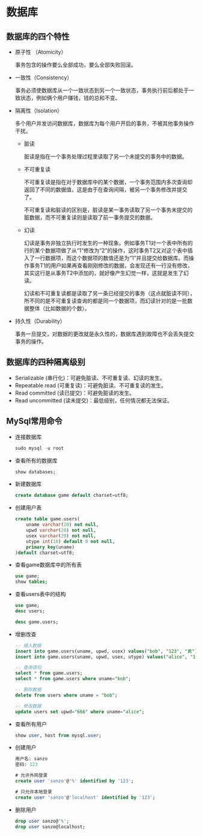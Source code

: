 # 数据库

## 数据库的四个特性

- 原子性 （Atomicity）

  事务包含的操作要么全部成功，要么全部失败回滚。

- 一致性（Consistency）

  事务必须使数据库从一个一致状态到另一个一致状态，事务执行前后都处于一致状态，例如俩个用户赚钱，钱的总和不变。

- 隔离性（Isolation）

  多个用户并发访问数据库，数据库为每个用户开启的事务，不被其他事务操作干扰。

  - 脏读

    脏读是指在一个事务处理过程里读取了另一个未提交的事务中的数据。

  - 不可重复读

    不可重复读是指在对于数据库中的某个数据，一个事务范围内多次查询却返回了不同的数据值，这是由于在查询间隔，被另一个事务修改并提交了。

    不可重复读和脏读的区别是，脏读是某一事务读取了另一个事务未提交的脏数据，而不可重复读则是读取了前一事务提交的数据。

  - 幻读

    幻读是事务非独立执行时发生的一种现象。例如事务T1对一个表中所有的行的某个数据项做了从“1”修改为“2”的操作，这时事务T2又对这个表中插入了一行数据项，而这个数据项的数值还是为“1”并且提交给数据库。而操作事务T1的用户如果再查看刚刚修改的数据，会发现还有一行没有修改，其实这行是从事务T2中添加的，就好像产生幻觉一样，这就是发生了幻读。

    幻读和不可重复读都是读取了另一条已经提交的事务（这点就脏读不同），所不同的是不可重复读查询的都是同一个数据项，而幻读针对的是一批数据整体（比如数据的个数）。

- 持久性（Durability）

  事务一旦提交，对数据的更改就是永久性的，数据库遇到故障也不会丢失提交事务的操作。



## 数据库的四种隔离级别

- Serializable (串行化)：可避免脏读、不可重复读、幻读的发生。
- Repeatable read (可重复读)：可避免脏读、不可重复读的发生。
- Read committed (读已提交)：可避免脏读的发生。
- Read uncommitted (读未提交)：最低级别，任何情况都无法保证。



## MySql常用命令

- 连接数据库

  ```sql
  sudo mysql -u root
  ```

- 查看所有的数据库

  ```sql
  show databases;
  ```

- 新建数据库

  ```sql
  create database game default charset=utf8;
  ```

- 创建用户表

  ```sql
  create table game.users(
      uname varchar(20) not null,
      upwd varchar(20) not null,
      usex varchar(20) not null,
      utype int(10) default 0 not null,
      primary key(uname)
  )default charset=utf8; 
  ```

- 查看game数据库中的所有表

  ```sql
  use game;
  show tables;
  ```

- 查看users表中的结构

  ```sql
  use game;
  desc users;
  
  desc game.users;
  ```

- 增删改查

  ```sql
  -- 插入数据
  insert into game.users(uname, upwd, usex) values("bob", "123", "男");
  insert into game.users(uname, upwd, usex, utype) values("alice", "123", "女", 1);
  
  -- 查询语句
  select * from game.users;
  select * from game.users where uname="bob";
  
  -- 删除数据
  delete from users where uname = "bob";
  
  -- 修改数据
  update users set upwd="666" where uname="alice";
  ```

- 查看所有用户

  ```sql
  show user, host from mysql.user;
  ```

- 创建用户

  ```sql
  用户名: sanzo
  密码: 123
  
  # 允许外网登录
  create user 'sanzo'@'%' identified by '123';
  
  # 只允许本地登录
  create user 'sanzo'@'localhost' identified by '123';
  ```

- 删除用户

  ```sql
  drop user sanzo@'%';
  drop user sanzo@localhost;
  ```

  